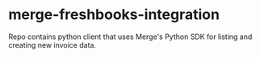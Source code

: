 # merge-freshbooks-integration
Repo contains python client that uses Merge's Python SDK for listing and creating new invoice data.
